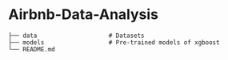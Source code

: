 # Airbnb-Data-Analysis
    
    ├── data                    # Datasets
    ├── models                  # Pre-trained models of xgboost
    └── README.md
